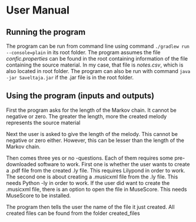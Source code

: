 # User Manual

## Running the program

The program can be run from command line using command `./gradlew run --console=plain` in its root folder. The program assumes the file *confic.properties* can be found in the root containing information of the file containing the source material.
In my case, that file is *notes.csv*, which is also located in root folder. The program can also be run with command `java -jar Saveltaja.jar` if the .jar file is in the root folder.

## Using the program (inputs and outputs)

First the program asks for the length of the Markov chain. It cannot be negative or zero. The greater the length, more the created melody represents the source material

Next the user is asked to give the length of the melody. This cannot be negative or zero either. However, this can be lesser than the length of the Markov chain.

Then comes three yes or no -questions. Each of them requires some pre-downloaded software to work. First one is whether the user wants to create a .pdf file from the created .ly file. This requires Lilypond in order to work.
The second one is about creating a .musicxml file from the .ly file. This needs Python -ly in order to work. If the user did want to create the .musicxml file, there is an option to open the file in MuseScore. This needs MuseScore to be installed.

The program then tells the user the name of the file it just created. All created files can be found from the folder created_files
